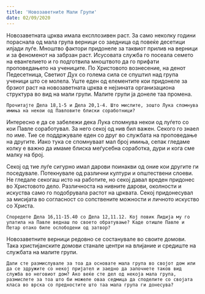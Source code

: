 ```yaml
---
title: 'Новозаветниte Мали Групи'
date: 02/09/2020
---
```


Новозаветната црква имала експлозивен раст. За само неколку години пораснала од мала група верници со заедница од повеќе десетици илјади луѓе. Мноштво фактори придонеле за таквиот прилив на верници и за феноменот на забрзан раст. Исусовата служба го посеала семето на евангелието и го подготвила мноштвото да го прифати проповедањето на учениците. По Христовото вознесение, на денот Педесетница, Светиот Дух со голема сила се спуштил над група ученици што се молела. Уште еден од елементите кои придонеле за брзиот раст на новозаветната црква е нејзината организациона структура во вид на мали групи. Малите групи ја донеле таа промена.

`Прочитајте Дела 18,1-5 и Дела 20,1-4. Што мислите, зошто Лука спомнува имиња на некои од Павловите блиски соработници?`

Интересно е да се забележи дека Лука спомнува некои од луѓето со кои Павле соработувал. За него секој од нив бил важен. Секого го знаел по име. Тие се поддржувале еден со друг во службата на проповедање на другите. Иако тука се спомнуваат мал број имиња, сепак гледаме колку е важно да имаме блиска меѓусебна соработка, дури и кога сме малку на број.

Секој од тие луѓе сигурно имал дарови поинакви од оние кои другите ги поседувале. Потекнувале од различни култури и општествени слоеви. Не гледале секогаш исто на работите, но секој давал вреден придонес во Христовото дело. Различноста на нивните дарови, околности и искуства само го подобрувала растот на црквата. Секој придонесувал за мисијата во согласност со сопствените можности и личното искуство со Христа.

`Споредете Дела 16,11-15.40 со Дела 12,11.12. Кој повик Лидија му го упатила на Павле веднаш по своето обратување? Каде отишле Павле и Петар отако биле ослободени од затвор?`

Новозаветните верници редовно се состанувале во своите домови. Така христијанските домови станале центри на влијание и средиште на службата на малите групи.

`Дали сте размислувале за тоа да основате мала група во својот дом или да се здружите со некој пријател и заедно да започнете таков вид служба во неговиот дом? Ако веќе сте дел од некоја мала група, размислете за тоа што би можеле оваа седмица да споделите со својата класа во врска со предностите што таа мала група ги донесува?`